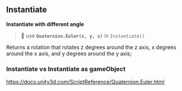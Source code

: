 ## Instantiate

**Instantiate with different angle**

> 📌 use **`Quaternion.Euler(x, y, z)`** in `Instantiate()`

Returns a rotation that rotates z degrees around the z axis, x degrees around the x axis, and y degrees around the y axis;

### Instantiate vs Instantiate as gameObject
https://docs.unity3d.com/ScriptReference/Quaternion.Euler.html
